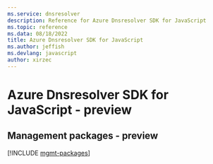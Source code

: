 ```yaml
---
ms.service: dnsresolver
description: Reference for Azure Dnsresolver SDK for JavaScript
ms.topic: reference
ms.data: 08/18/2022
title: Azure Dnsresolver SDK for JavaScript
ms.author: jeffish
ms.devlang: javascript
author: xirzec
---
```

# Azure Dnsresolver SDK for JavaScript - preview

## Management packages - preview
[!INCLUDE [mgmt-packages](dnsresolver-mgmt-index.md)]
